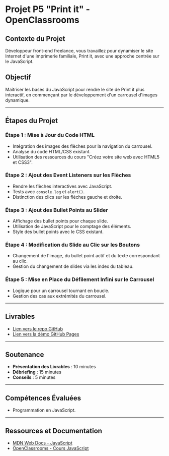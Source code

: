 # Projet P5 "Print it" - OpenClassrooms

## Contexte du Projet
Développeur front-end freelance, vous travaillez pour dynamiser le site Internet d'une imprimerie familiale, Print it, avec une approche centrée sur le JavaScript.

## Objectif
Maîtriser les bases du JavaScript pour rendre le site de Print it plus interactif, en commençant par le développement d'un carrousel d'images dynamique.

---

## Étapes du Projet

### Étape 1 : Mise à Jour du Code HTML
- Intégration des images des flèches pour la navigation du carrousel.
- Analyse du code HTML/CSS existant.
- Utilisation des ressources du cours "Créez votre site web avec HTML5 et CSS3".

### Étape 2 : Ajout des Event Listeners sur les Flèches
- Rendre les flèches interactives avec JavaScript.
- Tests avec `console.log` et `alert()`.
- Distinction des clics sur les flèches gauche et droite.

### Étape 3 : Ajout des Bullet Points au Slider
- Affichage des bullet points pour chaque slide.
- Utilisation de JavaScript pour le comptage des éléments.
- Style des bullet points avec le CSS existant.

### Étape 4 : Modification du Slide au Clic sur les Boutons
- Changement de l'image, du bullet point actif et du texte correspondant au clic.
- Gestion du changement de slides via les index du tableau.

### Étape 5 : Mise en Place du Défilement Infini sur le Carrousel
- Logique pour un carrousel tournant en boucle.
- Gestion des cas aux extrémités du carrousel.

---

## Livrables
- [Lien vers le repo GitHub](https://github.com/universmc/Print-it/)
- [Lien vers la démo GitHub Pages](#)

---

## Soutenance
- **Présentation des Livrables** : 10 minutes
- **Débriefing** : 15 minutes
- **Conseils** : 5 minutes

---

## Compétences Évaluées
- Programmation en JavaScript.

---

## Ressources et Documentation
- [MDN Web Docs - JavaScript](https://developer.mozilla.org/en-US/docs/Web/JavaScript)
- [OpenClassrooms - Cours JavaScript](https://openclassrooms.com/fr/courses/2984401-apprenez-a-coder-avec-javascript)
